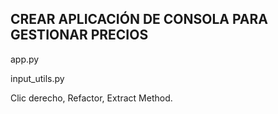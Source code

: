 
## CREAR APLICACIÓN DE CONSOLA PARA GESTIONAR PRECIOS

app.py

input_utils.py

Clic derecho, Refactor, Extract Method.